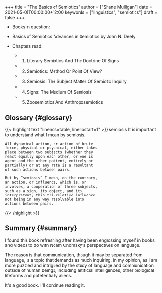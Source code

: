 +++
title = "The Basics of Semiotics"
author = ["Shane Mulligan"]
date = 2021-05-01T00:00:00+12:00
keywords = ["linguistics", "semiotics"]
draft = false
+++

-   Books in question:
-   <span class="underline">Basics of Semiotics Advances in Semiotics</span> by John N. Deely

-   Chapters read:
    -   1. Literary Semiotics And The Doctrine Of Signs
    -   2. Semiotics: Method Or Point Of View?
    -   3. Semiosis: The Subject Matter Of Semiotic Inquiry
    -   4. Signs: The Medium Of Semiosis
    -   5. Zoosemiotics And Anthroposemiotics


## Glossary {#glossary}

{{< highlight text "linenos=table, linenostart=1" >}}
semiosis
    It is important to understand what I mean
    by semiosis.

    All dynamical action, or action of brute
    force, physical or psychical, either takes
    place between two subjects (whether they
    react equally upon each other, or one is
    agent and the other patient, entirely or
    partially) or at any rate is a resultant
    of such actions between pairs.

    But by “semiosis” I mean, on the contrary,
    an action, or influence, which is, or
    involves, a coöperation of three subjects,
    such as a sign, its object, and its
    interpretant, this tri-relative influence
    not being in any way resolvable into
    actions between pairs.
{{< /highlight >}}


## Summary {#summary}

I found this book refreshing after having been
engrossing myself in books and videos to do
with Noam Chomsky's perspectives on language.

The reason is that communication, though it
may be separated from language, is a topic
that demands as much inquiring, in my opinion,
as I am more puzzled and intrigued by the
study of language and communication outside of
human beings, including artificial
intelligences, other biological lifeforms and
potetentially aliens.

It's a good book. I'll continue reading it.
